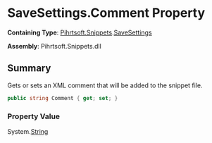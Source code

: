 # SaveSettings\.Comment Property

**Containing Type**: [Pihrtsoft.Snippets](../../README.md)\.[SaveSettings](../README.md)

**Assembly**: Pihrtsoft\.Snippets\.dll

## Summary

Gets or sets an XML comment that will be added to the snippet file\.

```csharp
public string Comment { get; set; }
```

### Property Value

System\.[String](https://docs.microsoft.com/en-us/dotnet/api/system.string)

